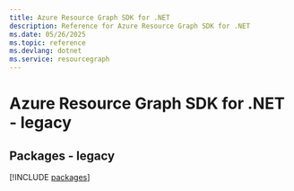 ```yaml
---
title: Azure Resource Graph SDK for .NET
description: Reference for Azure Resource Graph SDK for .NET
ms.date: 05/26/2025
ms.topic: reference
ms.devlang: dotnet
ms.service: resourcegraph
---
```

# Azure Resource Graph SDK for .NET - legacy
## Packages - legacy
[!INCLUDE [packages](resource-graph-index.md)]